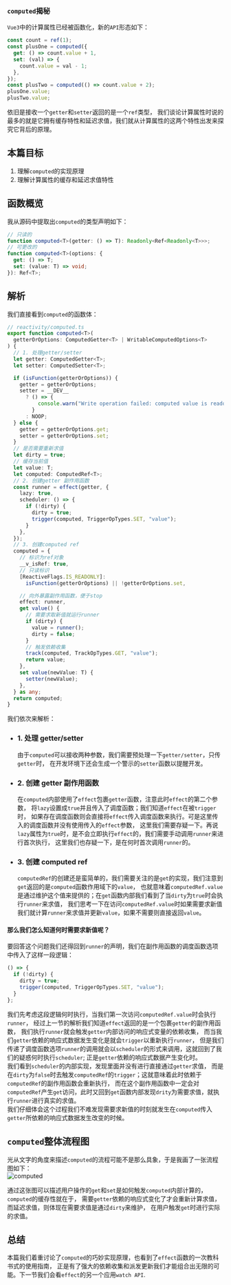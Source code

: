 ### `computed`揭秘

`Vue3`中的计算属性已经被函数化，新的`API`形态如下：

```typescript
const count = ref(1);
const plusOne = computed({
  get: () => count.value + 1,
  set: (val) => {
    count.value = val - 1;
  },
});
const plusTwo = computed(() => count.value + 2);
plusOne.value;
plusTwo.value;
```

依旧是接收一个`getter`和`setter`返回的是一个`ref`类型，
我们谈论计算属性时说的最多的就是它拥有缓存特性和延迟求值，我们就从计算属性的这两个特性出发来探究它背后的原理。

## 本篇目标

1. 理解`computed`的实现原理
2. 理解计算属性的缓存和延迟求值特性

## 函数概览

我从源码中提取出`computed`的类型声明如下：

```typescript
// 只读的
function computed<T>(getter: () => T): Readonly<Ref<Readonly<T>>>;
// 可更改的
function computed<T>(options: {
  get: () => T;
  set: (value: T) => void;
}): Ref<T>;
```

## 解析

我们直接看到`computed`的函数体：

```typescript
// reactivity/computed.ts
export function computed<T>(
  getterOrOptions: ComputedGetter<T> | WritableComputedOptions<T>
) {
  // 1. 处理getter/setter
  let getter: ComputedGetter<T>;
  let setter: ComputedSetter<T>;

  if (isFunction(getterOrOptions)) {
    getter = getterOrOptions;
    setter = __DEV__
      ? () => {
          console.warn("Write operation failed: computed value is readonly");
        }
      : NOOP;
  } else {
    getter = getterOrOptions.get;
    setter = getterOrOptions.set;
  }
  // 是否需要重新求值
  let dirty = true;
  // 缓存当前值
  let value: T;
  let computed: ComputedRef<T>;
  // 2. 创建getter 副作用函数
  const runner = effect(getter, {
    lazy: true,
    scheduler: () => {
      if (!dirty) {
        dirty = true;
        trigger(computed, TriggerOpTypes.SET, "value");
      }
    },
  });
  // 3. 创建computed ref
  computed = {
    // 标识为ref对象
    __v_isRef: true,
    // 只读标识
    [ReactiveFlags.IS_READONLY]:
      isFunction(getterOrOptions) || !getterOrOptions.set,

    // 向外暴露副作用函数，便于stop
    effect: runner,
    get value() {
      // 需要求取新值就运行runner
      if (dirty) {
        value = runner();
        dirty = false;
      }
      // 触发依赖收集
      track(computed, TrackOpTypes.GET, "value");
      return value;
    },
    set value(newValue: T) {
      setter(newValue);
    },
  } as any;
  return computed;
}
```

我们依次来解析：

- ### 1. 处理 getter/setter

  由于`computed`可以接收两种参数，我们需要预处理一下`getter/setter`，只传`getter`时，
  在开发环境下还会生成一个警示的`setter`函数以提醒开发。

- ### 2. 创建 getter 副作用函数

  在`computed`内部使用了`effect`包裹`getter`函数，注意此时`effect`的第二个参数，
  将`lazy`设置成`true`并且传入了调度函数；我们知道`effect`在被`trigger`时，
  如果存在调度函数则会直接将`effect`传入调度函数来执行。可是这里传入的调度函数并没有使用传入的`effect`参数，
  这里我们需要存疑一下。再说`lazy`属性为`true`时，是不会立即执行`effect`的，我们需要手动调用`runner`来进行首次执行，
  这里我们也存疑一下，是在何时首次调用`runner`的。

- ### 3. 创建 computed ref
  `computedRef`的创建还是蛮简单的，我们需要关注的是`get`的实现，我们注意到`get`返回的是`computed`函数作用域下的`value`，
  也就意味着`computedRef.value`是通过维护这个值来提供的；在`get`函数内部我们看到了当`dirty`为`true`时会执行`runner`来求值，
  我们思考一下在访问`computedRef.value`时如果需要求新值我们就计算`runner`来求值并更新`value`，如果不需要则直接返回`value`。

#### 那么我们怎么知道何时需要求新值呢？

要回答这个问题我们还得回到`runner`的声明，我们在副作用函数的调度函数选项中传入了这样一段逻辑：

```typescript
() => {
  if (!dirty) {
    dirty = true;
    trigger(computed, TriggerOpTypes.SET, "value");
  }
};
```

我们先考虑这段逻辑何时执行，当我们第一次访问`computedRef.value`时会执行`runner`，
经过上一节的解析我们知道`effect`返回的是一个包裹`getter`的副作用函数，
我们执行`runner`就会触发`getter`内部访问的响应式变量的依赖收集，
而当我们`getter`依赖的响应式数据发生变化是就会`trigger`以重新执行`runner`，
但是我们传递了调度函数选项`runner`的调用就会以`scheduler`的形式来调用，这就回到了我们的疑惑何时执行`scheduler`;
正是`getter`依赖的响应式数据产生变化时。  
我们看到`scheduler`的内部实现，发现里面并没有进行直接通过`getter`求值，
而是在`dirty`为`false`时去触发`computedRef`的`trigger`；这就意味着此时依赖于`computedRef`的副作用函数会重新执行，
而在这个副作用函数中一定会对`computedRef`产生`get`访问，此时又回到`get`函数内部发现`drity`为需要求值，就执行`runner`进行真实的求值。  
我们仔细体会这个过程我们不难发现需要求新值的时刻就发生在`computed`传入`getter`所依赖的响应式数据发生改变的时候。

## `computed`整体流程图

光从文字的角度来描述`computed`的流程可能不是那么具象，于是我画了一张流程图如下：  
![computed](/vue3-analysis/reactivity/computed.jpg)

通过这张图可以描述用户操作的`get`和`set`是如何触发`computed`内部计算的，`computed`的缓存性就在于，
需要`getter`依赖的响应式变化了才会重新计算求值，而延迟求值，则体现在需要求值是通过`dirty`来维护，
在用户触发`get`时进行实际的求值。

## 总结

本篇我们着重讨论了`computed`的巧妙实现原理，也看到了`effect`函数的一次教科书式的使用指南，
正是有了强大的依赖收集和派发更新我们才能组合出无限的可能。下一节我们会看`effect`的另一个应用`watch API`.
